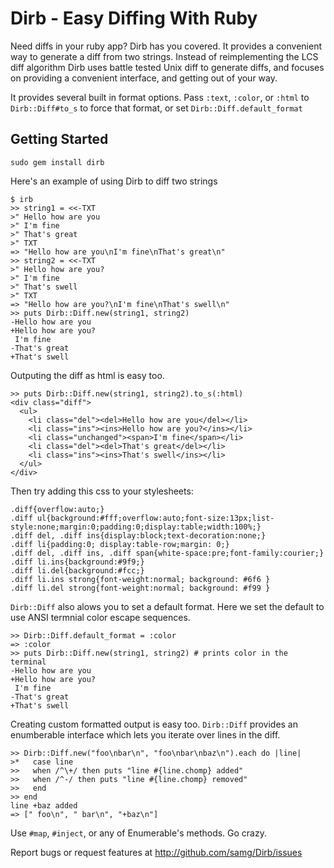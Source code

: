Dirb - Easy Diffing With Ruby
============================

Need diffs in your ruby app?  Dirb has you covered.  It provides a convenient
way to generate a diff from two strings.  Instead of reimplementing the LCS diff
algorithm Dirb uses battle tested Unix diff to generate diffs, and focuses on
providing a convenient interface, and getting out of your way.

It provides several built in format options.  Pass `:text`, `:color`, or
`:html` to `Dirb::Diff#to_s` to force that format, or set
`Dirb::Diff.default_format`

Getting Started
---------------

    sudo gem install dirb

Here's an example of using Dirb to diff two strings

    $ irb
    >> string1 = <<-TXT
    >" Hello how are you
    >" I'm fine
    >" That's great
    >" TXT
    => "Hello how are you\nI'm fine\nThat's great\n"
    >> string2 = <<-TXT
    >" Hello how are you?
    >" I'm fine
    >" That's swell
    >" TXT
    => "Hello how are you?\nI'm fine\nThat's swell\n"
    >> puts Dirb::Diff.new(string1, string2)
    -Hello how are you
    +Hello how are you?
     I'm fine
    -That's great
    +That's swell

Outputing the diff as html is easy too.

    >> puts Dirb::Diff.new(string1, string2).to_s(:html)
    <div class="diff">
      <ul>
        <li class="del"><del>Hello how are you</del></li>
        <li class="ins"><ins>Hello how are you?</ins></li>
        <li class="unchanged"><span>I'm fine</span></li>
        <li class="del"><del>That's great</del></li>
        <li class="ins"><ins>That's swell</ins></li>
      </ul>
    </div>

Then try adding this css to your stylesheets:

    .diff{overflow:auto;}
    .diff ul{background:#fff;overflow:auto;font-size:13px;list-style:none;margin:0;padding:0;display:table;width:100%;}
    .diff del, .diff ins{display:block;text-decoration:none;}
    .diff li{padding:0; display:table-row;margin: 0;}
    .diff del, .diff ins, .diff span{white-space:pre;font-family:courier;}
    .diff li.ins{background:#9f9;}
    .diff li.del{background:#fcc;}
    .diff li.ins strong{font-weight:normal; background: #6f6 }
    .diff li.del strong{font-weight:normal; background: #f99 }


`Dirb::Diff` also alows you to set a default format.  Here we set the default to
use ANSI termnial color escape sequences.

    >> Dirb::Diff.default_format = :color
    => :color
    >> puts Dirb::Diff.new(string1, string2) # prints color in the terminal
    -Hello how are you
    +Hello how are you?
     I'm fine
    -That's great
    +That's swell


Creating custom formatted output is easy too.  `Dirb::Diff` provides an
enumberable interface which lets you iterate over lines in the diff.

    >> Dirb::Diff.new("foo\nbar\n", "foo\nbar\nbaz\n").each do |line|
    >*   case line
    >>   when /^\+/ then puts "line #{line.chomp} added"
    >>   when /^-/ then puts "line #{line.chomp} removed"
    >>   end
    >> end
    line +baz added
    => [" foo\n", " bar\n", "+baz\n"]

Use `#map`, `#inject`, or any of Enumerable's methods.  Go crazy.

Report bugs or request features at http://github.com/samg/Dirb/issues

